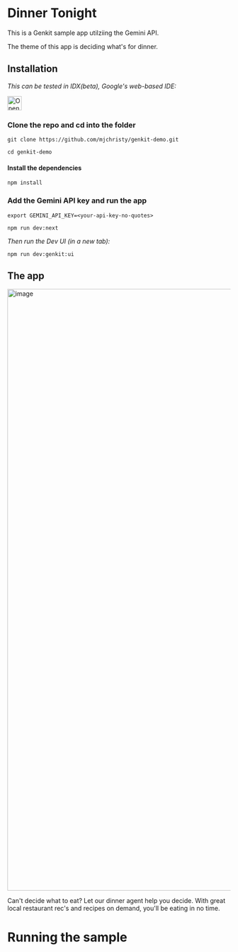 # Dinner Tonight

This is a Genkit sample app utilziing the Gemini API.

The theme of this app is deciding what's for dinner.

## Installation

_This can be tested in IDX(beta), Google's web-based IDE:_

<a href="https://idx.google.com/new?template=https%3A%2F%2Fgithub.com%2Fmjchristy%2Fgenkit-demo%2F">
  <img
    height="32"
    alt="Open in IDX"
    src="https://cdn.idx.dev/btn/open_purple_32.svg">
</a>

### Clone the repo and cd into the folder

```git clone https://github.com/mjchristy/genkit-demo.git```

```cd genkit-demo```

#### Install the dependencies
```npm install```

### Add the Gemini API key and run the app

```export GEMINI_API_KEY=<your-api-key-no-quotes>```

```npm run dev:next```

_Then run the Dev UI (in a new tab):_

```npm run dev:genkit:ui```


## The app

<img width="1354" alt="image" src="https://github.com/user-attachments/assets/a67d42ae-b859-4e04-9e74-30b0d4a59ca7" />


Can't decide what to eat? Let our dinner agent help you decide. With great local restaurant rec's and recipes on demand, you'll be eating in no time.
# Running the sample

